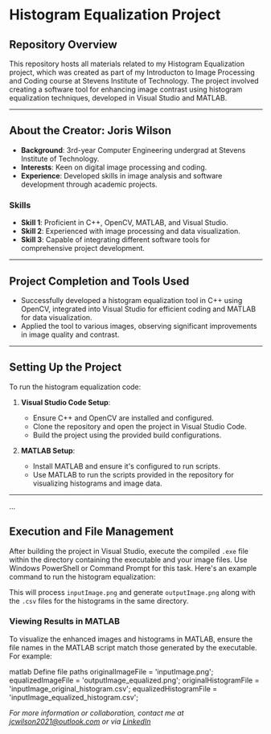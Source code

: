 # **Histogram Equalization Project**

## **Repository Overview**
This repository hosts all materials related to my Histogram Equalization project, which was created as part of my Introducton to Image Processing and Coding course at Stevens Institute of Technology. The project involved creating a software tool for enhancing image contrast using histogram equalization techniques, developed in Visual Studio and MATLAB.

---

## **About the Creator: Joris Wilson**
- **Background**: 3rd-year Computer Engineering undergrad at Stevens Institute of Technology.
- **Interests**: Keen on digital image processing and coding.
- **Experience**: Developed skills in image analysis and software development through academic projects.

### **Skills**
- **Skill 1**: Proficient in C++, OpenCV, MATLAB, and Visual Studio.
- **Skill 2**: Experienced with image processing and data visualization.
- **Skill 3**: Capable of integrating different software tools for comprehensive project development.

---

## **Project Completion and Tools Used**
- Successfully developed a histogram equalization tool in C++ using OpenCV, integrated into Visual Studio for efficient coding and MATLAB for data visualization.
- Applied the tool to various images, observing significant improvements in image quality and contrast.

---

## **Setting Up the Project**
To run the histogram equalization code:
1. **Visual Studio Code Setup**: 
   - Ensure C++ and OpenCV are installed and configured.
   - Clone the repository and open the project in Visual Studio Code.
   - Build the project using the provided build configurations.

2. **MATLAB Setup**:
   - Install MATLAB and ensure it's configured to run scripts.
   - Use MATLAB to run the scripts provided in the repository for visualizing histograms and image data.

---

...

## **Execution and File Management**

After building the project in Visual Studio, execute the compiled `.exe` file within the directory containing the executable and your image files. Use Windows PowerShell or Command Prompt for this task. Here's an example command to run the histogram equalization:


This will process `inputImage.png` and generate `outputImage.png` along with the `.csv` files for the histograms in the same directory.

### **Viewing Results in MATLAB**
To visualize the enhanced images and histograms in MATLAB, ensure the file names in the MATLAB script match those generated by the executable. For example:

matlab
Define file paths
originalImageFile = 'inputImage.png';
equalizedImageFile = 'outputImage_equalized.png';
originalHistogramFile = 'inputImage_original_histogram.csv';
equalizedHistogramFile = 'inputImage_equalized_histogram.csv';


*For more information or collaboration, contact me at [jcwilson2021@outlook.com](mailto:jcwilson2021@outlook.com) or via [LinkedIn](https://www.linkedin.com/in/joriswilson11/)*
